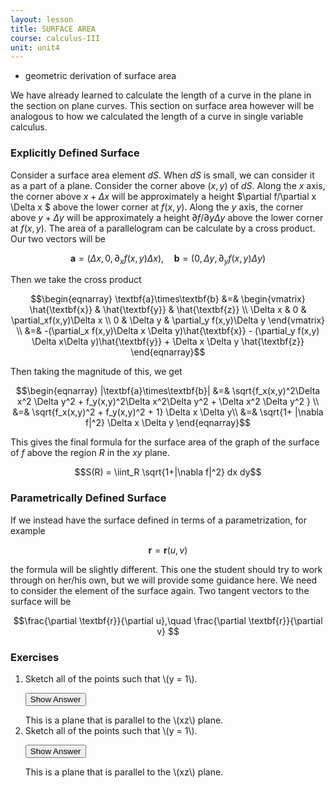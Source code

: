 ```yaml
---
layout: lesson
title: SURFACE AREA
course: calculus-III
unit: unit4
---
```


- geometric derivation of surface area

We have already learned to calculate the length of a curve in the plane in the section on plane curves. This section on surface area however will be analogous to how we calculated the length of a curve in single variable calculus. 

### Explicitly Defined Surface

Consider a surface area element $dS$. When $dS$ is small, we can consider it as a part of a plane. Consider the corner above $(x,y)$ of $dS$. Along the $x$ axis, the corner above $x + \Delta x$ will be approximately a height $\partial f/\partial x \Delta x $ above the lower corner at $f(x,y)$. Along the $y$ axis, the corner above $y + \Delta y$ will be approximately a height $\partial f/\partial y \Delta y$ above the lower corner at $f(x,y)$. The area of a parallelogram can be calculate by a cross product. Our two vectors will be 

$$\textbf{a} = \left(\Delta x, 0 ,\partial_xf(x,y)\Delta x\right),\quad \textbf{b} = \left(0,\Delta y,\partial_y f(x,y)\Delta y\right)$$

Then we take the cross product 

$$\begin{eqnarray}
\textbf{a}\times\textbf{b} &=& \begin{vmatrix} \hat{\textbf{x}} & \hat{\textbf{y}} & \hat{\textbf{z}} \\  \Delta x &  0 & \partial_xf(x,y)\Delta x \\ 0 & \Delta y & \partial_y f(x,y)\Delta y \end{vmatrix} \\
&=& -(\partial_x f(x,y)\Delta x \Delta y)\hat{\textbf{x}} - (\partial_y f(x,y) \Delta x\Delta y)\hat{\textbf{y}} + \Delta x \Delta y \hat{\textbf{z}}  
\end{eqnarray}$$  

Then taking the magnitude of this, we get 

$$\begin{eqnarray}
|\textbf{a}\times\textbf{b}| &=&  \sqrt{f_x(x,y)^2\Delta x^2 \Delta y^2 + f_y(x,y)^2\Delta x^2\Delta y^2  + \Delta x^2 \Delta y^2 } \\
&=& \sqrt{f_x(x,y)^2 + f_y(x,y)^2 + 1} \Delta x \Delta y\\
&=& \sqrt{1+ |\nabla f|^2} \Delta x \Delta y
\end{eqnarray}$$

This gives the final formula for the surface area of the graph of the surface of $f$ above the region $R$ in the $xy$ plane.  

$$S(R) = \iint_R \sqrt{1+|\nabla f|^2} dx dy$$

### Parametrically Defined Surface

If we instead have the surface defined in terms of a parametrization, for example 

$$\textbf{r} = \textbf{r}(u,v)$$

the formula will be slightly different. This one the student should try to work through on her/his own, but we will provide some guidance here. We need to consider the element of the surface again. Two tangent vectors to the surface will be 

$$\frac{\partial \textbf{r}}{\partial u},\quad \frac{\partial \textbf{r}}{\partial v} $$



 






### Exercises

<ol>
<li> <div> Sketch all of the points such that \(y = 1\). </div>

<button onclick="myFunction('answer2')" class="answerButton">Show Answer</button>
<div  id="answer2" class="answer">
This is a plane that is parallel to the \(xz\) plane. 
</div> </li>
<li> <div> Sketch all of the points such that \(y = 1\). </div>

<button onclick="myFunction('answer2')" class="answerButton">Show Answer</button>
<div  id="answer2" class="answer">
This is a plane that is parallel to the \(xz\) plane. 
</div> </li>
</ol>
